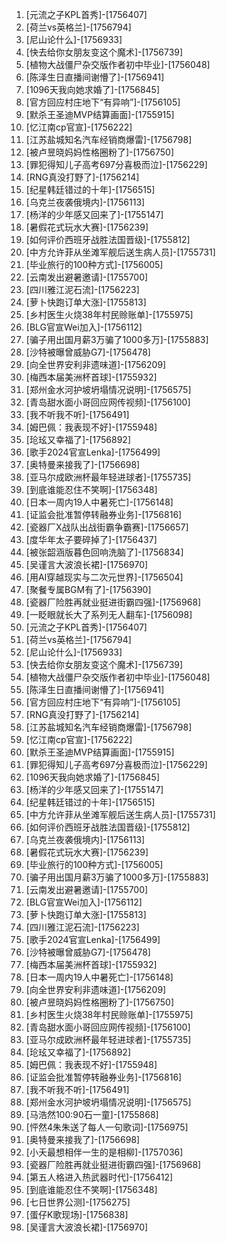 
1. [元流之子KPL首秀]-[1756407]
1. [荷兰vs英格兰]-[1756794]
1. [尼山论什么]-[1756933]
1. [快去给你女朋友变这个魔术]-[1756739]
1. [植物大战僵尸杂交版作者初中毕业]-[1756048]
1. [陈泽生日直播间谢懵了]-[1756941]
1. [1096天我向她求婚了]-[1756845]
1. [官方回应村庄地下“有异响”]-[1756105]
1. [默杀王圣迪MVP结算画面]-[1755915]
1. [忆江南cp官宣]-[1756222]
1. [江苏盐城知名汽车经销商爆雷]-[1756798]
1. [被卢昱晓妈妈性格圈粉了]-[1756750]
1. [罪犯得知儿子高考697分喜极而泣]-[1756229]
1. [RNG真没打野了]-[1756214]
1. [纪星韩廷错过的十年]-[1756515]
1. [乌克兰夜袭俄境内]-[1756113]
1. [杨洋的少年感又回来了]-[1755147]
1. [暑假花式玩水大赛]-[1756239]
1. [如何评价西班牙战胜法国晋级]-[1755812]
1. [中方允许菲从坐滩军舰后送生病人员]-[1755731]
1. [毕业旅行的100种方式]-[1756005]
1. [云南发出避暑邀请]-[1755700]
1. [四川雅江泥石流]-[1756223]
1. [萝卜快跑订单大涨]-[1755813]
1. [乡村医生火烧38年村民赊账单]-[1755975]
1. [BLG官宣Wei加入]-[1756112]
1. [骗子用出国月薪3万骗了1000多万]-[1755883]
1. [沙特被曝曾威胁G7]-[1756478]
1. [向全世界安利非遗味道]-[1756209]
1. [梅西本届美洲杯首球]-[1755932]
1. [郑州金水河护坡坍塌情况说明]-[1756575]
1. [青岛甜水面小哥回应网传视频]-[1756100]
1. [我不听我不听]-[1756491]
1. [姆巴佩：我表现不好]-[1755948]
1. [玱玹又幸福了]-[1756892]
1. [歌手2024官宣Lenka]-[1756499]
1. [奥特曼来接我了]-[1756698]
1. [亚马尔成欧洲杯最年轻进球者]-[1755735]
1. [到底谁能忍住不笑啊]-[1756348]
1. [日本一周内19人中暑死亡]-[1756148]
1. [证监会批准暂停转融券业务]-[1756816]
1. [瓷器厂X战队出战街霸争霸赛]-[1756657]
1. [度华年太子要碎掉了]-[1756437]
1. [被张韶涵版暮色回响洗脑了]-[1756834]
1. [吴谨言大波浪长裙]-[1756970]
1. [用AI穿越现实与二次元世界]-[1756504]
1. [聚餐专属BGM有了]-[1756390]
1. [瓷器厂险胜再就业挺进街霸四强]-[1756968]
1. [一眨眼就长大了系列无人翻车]-[1756098]
1. [元流之子KPL首秀]-[1756407]
1. [荷兰vs英格兰]-[1756794]
1. [尼山论什么]-[1756933]
1. [快去给你女朋友变这个魔术]-[1756739]
1. [植物大战僵尸杂交版作者初中毕业]-[1756048]
1. [陈泽生日直播间谢懵了]-[1756941]
1. [官方回应村庄地下“有异响”]-[1756105]
1. [RNG真没打野了]-[1756214]
1. [江苏盐城知名汽车经销商爆雷]-[1756798]
1. [忆江南cp官宣]-[1756222]
1. [默杀王圣迪MVP结算画面]-[1755915]
1. [罪犯得知儿子高考697分喜极而泣]-[1756229]
1. [1096天我向她求婚了]-[1756845]
1. [杨洋的少年感又回来了]-[1755147]
1. [纪星韩廷错过的十年]-[1756515]
1. [中方允许菲从坐滩军舰后送生病人员]-[1755731]
1. [如何评价西班牙战胜法国晋级]-[1755812]
1. [乌克兰夜袭俄境内]-[1756113]
1. [暑假花式玩水大赛]-[1756239]
1. [毕业旅行的100种方式]-[1756005]
1. [骗子用出国月薪3万骗了1000多万]-[1755883]
1. [云南发出避暑邀请]-[1755700]
1. [BLG官宣Wei加入]-[1756112]
1. [萝卜快跑订单大涨]-[1755813]
1. [四川雅江泥石流]-[1756223]
1. [歌手2024官宣Lenka]-[1756499]
1. [沙特被曝曾威胁G7]-[1756478]
1. [梅西本届美洲杯首球]-[1755932]
1. [日本一周内19人中暑死亡]-[1756148]
1. [向全世界安利非遗味道]-[1756209]
1. [被卢昱晓妈妈性格圈粉了]-[1756750]
1. [乡村医生火烧38年村民赊账单]-[1755975]
1. [青岛甜水面小哥回应网传视频]-[1756100]
1. [亚马尔成欧洲杯最年轻进球者]-[1755735]
1. [玱玹又幸福了]-[1756892]
1. [姆巴佩：我表现不好]-[1755948]
1. [证监会批准暂停转融券业务]-[1756816]
1. [我不听我不听]-[1756491]
1. [郑州金水河护坡坍塌情况说明]-[1756575]
1. [马浩然100:90石一童]-[1755868]
1. [怦然4朱朱送了每人一句歌词]-[1756975]
1. [奥特曼来接我了]-[1756698]
1. [小夭最想相伴一生的是相柳]-[1757036]
1. [瓷器厂险胜再就业挺进街霸四强]-[1756968]
1. [第五人格进入热武器时代]-[1756412]
1. [到底谁能忍住不笑啊]-[1756348]
1. [七日世界公测]-[1756275]
1. [蛋仔K歌现场]-[1756838]
1. [吴谨言大波浪长裙]-[1756970]